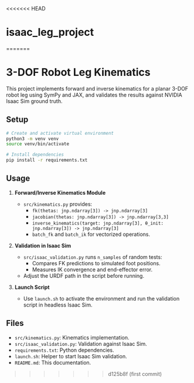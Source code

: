 <<<<<<< HEAD
# isaac_leg_project
=======
# 3-DOF Robot Leg Kinematics

This project implements forward and inverse kinematics for a planar 3-DOF robot leg using SymPy and JAX, and validates the results against NVIDIA Isaac Sim ground truth.

## Setup

```bash
# Create and activate virtual environment
python3 -m venv venv
source venv/bin/activate

# Install dependencies
pip install -r requirements.txt
```

## Usage

1. **Forward/Inverse Kinematics Module**  
   - `src/kinematics.py` provides:
     - `fk(thetas: jnp.ndarray[3]) -> jnp.ndarray[3]`
     - `jacobian(thetas: jnp.ndarray[3]) -> jnp.ndarray[3,3]`
     - `inverse_kinematics(target: jnp.ndarray[3], θ_init: jnp.ndarray[3]) -> jnp.ndarray[3]`
     - `batch_fk` and `batch_ik` for vectorized operations.

2. **Validation in Isaac Sim**  
   - `src/isaac_validation.py` runs `n_samples` of random tests:
     - Compares FK predictions to simulated foot positions.
     - Measures IK convergence and end-effector error.
   - Adjust the URDF path in the script before running.

3. **Launch Script**  
   - Use `launch.sh` to activate the environment and run the validation script in headless Isaac Sim.

## Files

- `src/kinematics.py`: Kinematics implementation.
- `src/isaac_validation.py`: Validation against Isaac Sim.
- `requirements.txt`: Python dependencies.
- `launch.sh`: Helper to start Isaac Sim validation.
- `README.md`: This documentation.
>>>>>>> d125b8f (first commit)
